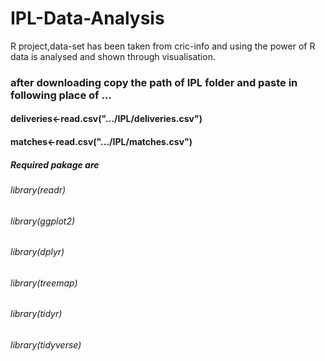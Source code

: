 # IPL-Data-Analysis
R project,data-set has been taken from cric-info and using the power of R  data  is analysed and shown through visualisation.

### after downloading copy the path of IPL folder and paste in following place of ...
#### deliveries<-read.csv(".../IPL/deliveries.csv")
#### matches<-read.csv(".../IPL/matches.csv")


##### Required pakage are 
###### library(readr)
###### library(ggplot2) 
###### library(dplyr)
###### library(treemap)
###### library(tidyr)
###### library(tidyverse)
